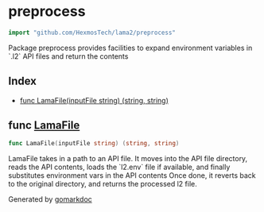 <!-- Code generated by gomarkdoc. DO NOT EDIT -->

# preprocess

```go
import "github.com/HexmosTech/lama2/preprocess"
```

Package preprocess provides facilities to expand environment variables in \`.l2\` API files and return the contents

## Index

- [func LamaFile(inputFile string) (string, string)](<#func-lamafile>)


## func [LamaFile](<https://github.com/HexmosTech/Lama2/blob/main/preprocess/preprocess.go#L37>)

```go
func LamaFile(inputFile string) (string, string)
```

LamaFile takes in a path to an API file. It moves into the API file directory, reads the API contents, loads the \`l2.env\` file if available, and finally substitutes environment vars in the API contents Once done, it reverts back to the original directory, and returns the processed l2 file.



Generated by [gomarkdoc](<https://github.com/princjef/gomarkdoc>)

